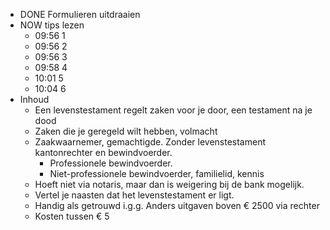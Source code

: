 - DONE Formulieren uitdraaien
- NOW tips lezen
	- 09:56 1
	- 09:56 2
	- 09:56 3
	- 09:58 4
	- 10:01 5
	- 10:04 6
- Inhoud
	- Een levenstestament regelt zaken voor je door, een testament na je dood
	- Zaken die je geregeld wilt hebben, volmacht
	- Zaakwaarnemer, gemachtigde. Zonder levenstestament kantonrechter en bewindvoerder.
		- Professionele bewindvoerder.
		- Niet-professionele bewindvoerder, familielid, kennis
	- Hoeft niet via notaris, maar dan is weigering bij de bank mogelijk.
	- Vertel je naasten dat het levenstestament er ligt.
	- Handig als getrouwd i.g.g. Anders uitgaven boven € 2500 via rechter
	- Kosten tussen € 5